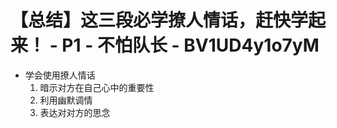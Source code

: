 # 【总结】这三段必学撩人情话，赶快学起来！ - P1 - 不怕队长 - BV1UD4y1o7yM

-   学会使用撩人情话
    1.  暗示对方在自己心中的重要性
    2.  利用幽默调情
    3.  表达对对方的思念
